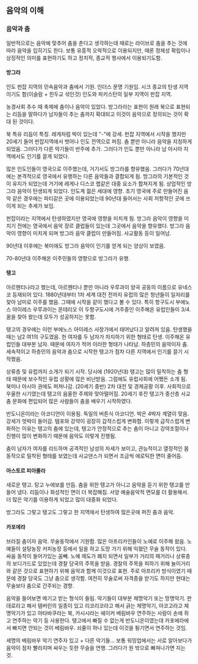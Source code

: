 ## 음악의 이해

### 음악과 춤

일반적으로는 음악에 맞추어 춤을 춘다고 생각하는데 때로는 라이브로 춤을 추는 것에 따라 음악을 입히기도 한다. 보통 유흥적 오락적으로 이용되지만, 때론 정체성 확립이나 상징적인 의미를 표현하기도 하고 정치적, 종교적 행사에서 이용되기도함. 

#### 방그라

인도 펀잡 지역의 민속음악과 춤에서 기원. 인더스 문명 기원임. 시크 종교의 탄생 지역이기도 함(이슬람 + 힌두교 섞인것) 인도와 파키스탄의 일부 지역이 펀잡 지역. 

농경사회 추수 때 축제에 춤이나 음악이 있었다. 방그라라는 표현이 원래 북으로 표현되는 리듬을 말하다가 남자들이 추는 춤까지 확대되고 이것이 음악으로 정의되는 것이 확대 된 것이다. 

북 특유 리듬이 특징. 레게처럼 박이 있는데 "-"에 강세. 펀잡 지역에서 시작을 했지만 20세기 들어 펀잡지역에서 벗어나 인도 전역으로 퍼짐. 춤 뿐만 아니라 음악을 지칭하게 되었음. 그러다가 다른 악기들이 반주에 추가. 그러다가 인도 뿐만 아니라 남 아시아 지역에서도 인기를 끌게 되었다. 

많은 인도인들이 영국으로 이주했는데, 거기서도 방그라를 향유했음. 그러다가 70년대에는 본격적으로 영국에서 유행하는 다른 음악들과 결합되게 됨. 방그라의 기본적인 것이 유지가 되었는데 거기에 레게나 디스코 랩같은 대중 요소가 합쳐지게 됨. 상업적인 방그라 음악이 탄생되게 되었다. 인도계 젊은 세대에 영향. 초기 영국에 주로 만들어진 음악 같은 경우에는 파티같은 곳에 이용되었는데 90년대 들어서는 사회 저항적인 곳에 쓰이게 되는 추세가 보임. 

펀잡이라는 지역에서 탄생하였지만 영국에 영향을 미치게 됨. 방그라 음악이 영향을 미치기 전에는 영국에서 음악 장르 클럽들이 있는데 그곳에서 음악을 향유했다. 방그라 음악이 영향이 미치게 되며 방그라 음악 클럽이 만들어짐. 사교활동 등이 일어남. 

90년대 이후에는 북미에도 방그라 음악이 인기를 얻게 되는 양상이 보였음. 

70-80년대 이주해온 이주민들의 영향으로 방그라가 유행.

#### 탱고

아르헨티나라고 했는데, 아르헨티나 뿐만 아니라 우루과이 양국 공동의 이름으로 유네스코 등재되어 있다. 1880년대부터 1차 세계 대전 전까지 유럽의 많은 청년들이 일자리를 찾아 남미로 이주를 했음. 그때에 시작을 같이 했다고 볼 수 있다. 특히 항구도시 부에노스 아이레스 우루과이는 몬테리오 이 두항구도시에 거주중인 이주해온 유럽인들이 3/4. 꿈을 찾아 왔는데 모두가 성공하지는 못함.

탱고의 경우에는 이런 부에노스 아이레스 사창가에서 태어났다고 알려져 있음. 탄생했을때는 남2 여1의 구도였음. 한 여자를 두 남자가 차지하기 위한 형태로 탄생. 이주해온 유럽인들 대부분 남자. 때문에 여자가 적어 이러한 형태가 나타남. 하층민의 음악이자 춤. 세속적이고 하층민의 음악과 춤으로 시작한 탱고가 점차 다른 지역에서 인기를 끌기 시작했음. 

상류층 및 유럽까지 소개가 되기 시작. 당시에 (1920년대) 탱고는 많이 밀착하는 춤 형태 때문에 보수적인 유럽 상황에 많은 비난받음. 그럼에도 유럽사회에 어쨌든 소개 됨. 북미나 아시아 권에도 퍼져나감. (20세기 중반) 2차 대전 및 경제공황 이후. 사회적으로 우울한 시기였는데 탱고의 음울한 주제와 맞아떨어짐. 20세기 후잔 탱고가 중산층 사교춤 문화에 편입되어 많은 사람들이 춤을 배우기 시작하였다. 

반도니온이라는 아코디언이 이용됨. 독일의 버튼식 아코디언. 박은 4박자 계열이 맞음. 강세가 엇박이 들어감. 템포와 강약이 굉장히 갑작스럽게 변화함. 이렇게 급작스럽게 변화하는 이유는 탱고의 춤에 있는데, 탱고가 안정적으로 추는 춤이 아니고 강약조절이나 진행이 많이 변화하기 때문에 음악도 이렇게 진행됨. 

춤이 남자가 여자를 리드하며 공격적인 남성의 자세가 보이고, 관능적이고 열정적인 몸동작으로 밀착된 형태를 보였는데 사교댄스가 되면서 조금씩 에로틱한 면이 줄어듬.

#### 아스토르 피아졸라

새로운 탱고. 탕고 누에보를 만듬. 춤을 위한 탱고가 아니고 음악을 듣기 위한 탱고를 만들어 냈다. 리듬이나 화성적인 면이 더 복잡해짐. 서양 예술음악적 면모를 더 활용해서. 더 많은 악기를 이용하게 되었고 많이 대중화 되었다. 

방그라도 그렇고 탱고도 그렇고 한 지역에서 탄생하여 많은곳에 퍼진 춤과 음악. 

#### 카포에라

브라질 춤이자 음악. 무술동작에서 기원함. 많은 아프리카인들이 노예로 이주해 왔음. 노예들이 설탕농장 커피농장 등에서 일을 하고 도망 가기 위해 익혔던 무술 동작이 있다. 싸움 동작이 들어가있는 꼼뻬. 노예 제도가 폐지 되면서 일부가 거리의 패거리나 상류층의 보디가드로 있었는데 경찰 당국의 주목을 받음. 경찰의 주목을 피하기 위해 놀이거리와 같은 것으로 표현하기 위해 음악과 함께 이것으로 표현. 주로 아프리카 방식이였기 때문에 경찰 당국도 그냥 춤으로 생각함. 여전히 무술로써 자격증을 받기도 하지만 현대는 무술보다 춤으로 간주되는 경향. 

음악을 들어보면 메기고 받는 형식이 들림. 악기들이 대부분 체명악기 또는 망명악기. 판데로라고 해서 탬버린의 일종이 있고 리코리코라고 해서 긁는 체명악기, 아코고라고 체명악기가 있고 아타바쿠라는 북, 카시시라는 쉐이커 베림바우 연주하는 사람이 손에 쥐고 연주하는 악기 등 사용한다. 탱고에서 빠질 수 없는게 반도니온이였는데 카포에라에서 빠지면 안되는 것이 베림바우. 쇠줄이 하나 있는데 이것을 튕기면서 연주하는 것임.

세명의 베림바우 악기 연주자 있고 + 다른 악기들... 보통 워밍업에서는 서로 알아보다가 음악이 점차 빨라지며 싸우는 듯한 무슬을 연행. 그러다가 원 밖으로 빠져나가면 지는 것.